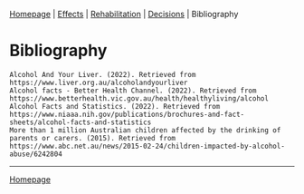 <!--
Tab 5: Bibliography (APA referencing)
-->

[Homepage](README.md) | [Effects](2_Effects.md) | [Rehabilitation](3_Rehabilitation.md) | [Decisions](4_Decisions.md) | Bibliography

# Bibliography

```
Alcohol And Your Liver. (2022). Retrieved from https://www.liver.org.au/alcoholandyourliver
Alcohol facts - Better Health Channel. (2022). Retrieved from https://www.betterhealth.vic.gov.au/health/healthyliving/alcohol
Alcohol Facts and Statistics. (2022). Retrieved from https://www.niaaa.nih.gov/publications/brochures-and-fact-sheets/alcohol-facts-and-statistics
More than 1 million Australian children affected by the drinking of parents or carers. (2015). Retrieved from https://www.abc.net.au/news/2015-02-24/children-impacted-by-alcohol-abuse/6242804
```

---

[Homepage](README.md)
